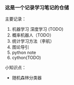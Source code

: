 ### 这是一个记录学习笔记的仓储

主要记录：

1. 机器学习 深度学习 (TODO)
2. 概率机器人（TODO）
3. 统计学习方法（李航）
4. 图论导引
5. python note
6. cython(TODO)

小知识点：

- 随机森林分类器